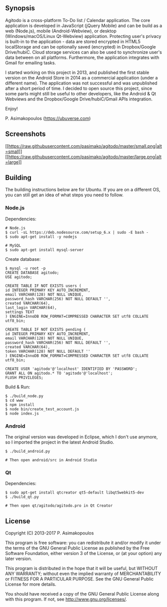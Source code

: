 ## Synopsis

Agitodo is a cross-platform To-Do list / Calendar application. The core application is developed in JavaScript (jQuery Mobile) and can be build as a web (Node.js), mobile (Android-Webview), or desktop (Windows/macOS/Linux Qt-Webview) application. Protecting user's privacy is built-in to the application - data are stored encrypted in HTML5 localStorage and can be optionally saved (encrypted) in Dropbox/Google Drive/hubiC. Cloud storage services can also be used to synchronize user's data between on all platforms. Furthermore, the application integrates with Gmail for emailing tasks.

I started working on this project in 2013, and published the first stable version on the Android Store in 2014 as a commercial application (under a different name). The application was not successful and was unpublished after a short period of time. I decided to open source this project, since some parts might still be useful to other developers, like the Android & Qt Webviews and the Dropbox/Google Drive/hubiC/Gmail APIs integration.

Enjoy!

P. Asimakopoulos (https://ubuverse.com)

## Screenshots

[[https://raw.githubusercontent.com/pasimako/agitodo/master/small.png|alt=small]]
[[https://raw.githubusercontent.com/pasimako/agitodo/master/large.png|alt=large]]

## Building

The building instructions below are for Ubuntu. If you are on a different OS, you can still get an idea of what steps you need to follow.

### Node.js

Dependencies:

```
# Node.js
$ curl -sL https://deb.nodesource.com/setup_6.x | sudo -E bash -
$ sudo apt-get install -y nodejs

# MySQL
$ sudo apt-get install mysql-server
```

Create database:

```
$ mysql -u root -p
CREATE DATABASE agitodo;
USE agitodo;

CREATE TABLE IF NOT EXISTS users (
id INTEGER PRIMARY KEY AUTO_INCREMENT,
email VARCHAR(128) NOT NULL UNIQUE,
password_hash VARCHAR(256) NOT NULL DEFAULT '',
created VARCHAR(64),
last_login VARCHAR(64),
settings TEXT
) ENGINE=InnoDB ROW_FORMAT=COMPRESSED CHARACTER SET utf8 COLLATE utf8_bin;

CREATE TABLE IF NOT EXISTS pending (
id INTEGER PRIMARY KEY AUTO_INCREMENT,
email VARCHAR(128) NOT NULL UNIQUE,
password_hash VARCHAR(256) NOT NULL DEFAULT '',
created VARCHAR(64),
token VARCHAR(128) NOT NULL DEFAULT ''
) ENGINE=InnoDB ROW_FORMAT=COMPRESSED CHARACTER SET utf8 COLLATE utf8_bin;

CREATE USER 'agitodo'@'localhost' IDENTIFIED BY 'PASSWORD';
GRANT ALL ON agitodo.* TO 'agitodo'@'localhost';
FLUSH PRIVILEGES;
```

Build & Run:

```
$ ./build_node.py
$ cd www
$ npm install
$ node bin/create_test_account.js
$ node index.js
```

### Android

The original version was developed in Eclipse, which I don't use anymore, so I imported the project in the latest Android Studio.

```
$ ./build_android.py

# Then open android/src in Android Studio
```

### Qt

Dependencies:

```
$ sudo apt-get install qtcreator qt5-default libqt5webkit5-dev
$ ./build_qt.py

# Then open qt/agitodo/agitodo.pro in Qt Creator
```

## License

Copyright (C) 2013-2017 P. Asimakopoulos

This program is free software: you can redistribute it and/or modify
it under the terms of the GNU General Public License as published by
the Free Software Foundation, either version 3 of the License, or
(at your option) any later version.

This program is distributed in the hope that it will be useful,
but WITHOUT ANY WARRANTY; without even the implied warranty of
MERCHANTABILITY or FITNESS FOR A PARTICULAR PURPOSE.  See the
GNU General Public License for more details.

You should have received a copy of the GNU General Public License
along with this program.  If not, see <http://www.gnu.org/licenses/>.
